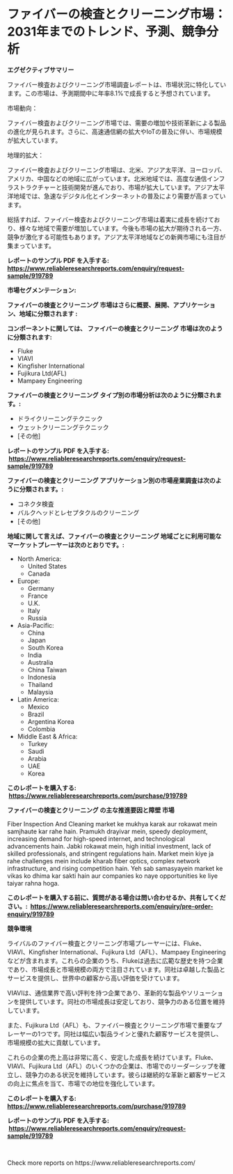 <p><h1>ファイバーの検査とクリーニング市場：2031年までのトレンド、予測、競争分析</h1></p><p><strong>エグゼクティブサマリー</strong></p>
<p><p>ファイバー検査およびクリーニング市場調査レポートは、市場状況に特化しています。この市場は、予測期間中に年率8.1%で成長すると予想されています。</p><p>市場動向：</p><p>ファイバー検査およびクリーニング市場では、需要の増加や技術革新による製品の進化が見られます。さらに、高速通信網の拡大やIoTの普及に伴い、市場規模が拡大しています。</p><p>地理的拡大：</p><p>ファイバー検査およびクリーニング市場は、北米、アジア太平洋、ヨーロッパ、アメリカ、中国などの地域に広がっています。北米地域では、高度な通信インフラストラクチャーと技術開発が進んでおり、市場が拡大しています。アジア太平洋地域では、急速なデジタル化とインターネットの普及により需要が高まっています。</p><p>総括すれば、ファイバー検査およびクリーニング市場は着実に成長を続けており、様々な地域で需要が増加しています。今後も市場の拡大が期待される一方、競争が激化する可能性もあります。アジア太平洋地域などの新興市場にも注目が集まっています。</p></p>
<p><strong>レポートのサンプル PDF を入手する: <a href="https://www.reliableresearchreports.com/enquiry/request-sample/919789">https://www.reliableresearchreports.com/enquiry/request-sample/919789</a></strong></p>
<p><strong>市場セグメンテーション:</strong></p>
<p><strong> ファイバーの検査とクリーニング 市場はさらに概要、展開、アプリケーション、地域に分類されます :</strong></p>
<p><strong>コンポーネントに関しては、 ファイバーの検査とクリーニング 市場は次のように分類されます: &nbsp;</strong></p>
<p><ul><li>Fluke</li><li>VIAVI</li><li>Kingfisher International</li><li>Fujikura Ltd(AFL)</li><li>Mampaey Engineering</li></ul></p>
<p><strong> ファイバーの検査とクリーニング タイプ別の市場分析は次のように分類されます。:</strong></p>
<p><ul><li>ドライクリーニングテクニック</li><li>ウェットクリーニングテクニック</li><li>[その他]</li></ul></p>
<p><strong>レポートのサンプル PDF を入手する: &nbsp;<a href="https://www.reliableresearchreports.com/enquiry/request-sample/919789">https://www.reliableresearchreports.com/enquiry/request-sample/919789</a></strong></p>
<p><strong> ファイバーの検査とクリーニング アプリケーション別の市場産業調査は次のように分類されます。:</strong></p>
<p><ul><li>コネクタ検査</li><li>バルクヘッドとレセプタクルのクリーニング</li><li>[その他]</li></ul></p>
<p><strong>地域に関して言えば、ファイバーの検査とクリーニング 地域ごとに利用可能なマーケットプレーヤーは次のとおりです。:</strong></p>
<p><ul>
    <li>
        North America:
        <ul>
            <li>United States</li>
            <li>Canada</li>
        </ul>
    </li>
    <li>
        Europe:
        <ul>
            <li>Germany</li>
            <li>France</li>
            <li>U.K.</li>
            <li>Italy</li>
            <li>Russia</li>
        </ul>
    </li>
    <li>
        Asia-Pacific:
        <ul>
            <li>China</li>
            <li>Japan</li>
            <li>South Korea</li>
            <li>India</li>
            <li>Australia</li>
            <li>China Taiwan</li>
            <li>Indonesia</li>
            <li>Thailand</li>
            <li>Malaysia</li>
        </ul>
    </li>
    <li>
        Latin America:
        <ul>
            <li>Mexico</li>
            <li>Brazil</li>
            <li>Argentina Korea</li>
            <li>Colombia</li>
        </ul>
    </li>
    <li>
        Middle East & Africa:
        <ul>
            <li>Turkey</li>
            <li>Saudi</li>
            <li>Arabia</li>
            <li>UAE</li>
            <li>Korea</li>
        </ul>
    </li>
    </ul></p>
<p><strong>このレポートを購入する: &nbsp;<a href="https://www.reliableresearchreports.com/purchase/919789">https://www.reliableresearchreports.com/purchase/919789</a></strong></p>
<p><strong>ファイバーの検査とクリーニング の主な推進要因と障壁 市場</strong></p>
<p><p>Fiber Inspection And Cleaning market ke mukhya karak aur rokawat mein samjhaute kar rahe hain. Pramukh drayivar mein, speedy deployment, increasing demand for high-speed internet, and technological advancements hain. Jabki rokawat mein, high initial investment, lack of skilled professionals, and stringent regulations hain. Market mein kiye ja rahe challenges mein include kharab fiber optics, complex network infrastructure, and rising competition hain. Yeh sab samasyayein market ke vikas ko dhima kar sakti hain aur companies ko naye opportunities ke liye taiyar rahna hoga.</p></p>
<p><strong>このレポートを購入する前に、質問がある場合は問い合わせるか、共有してください。:&nbsp; <a href="https://www.reliableresearchreports.com/enquiry/pre-order-enquiry/919789">https://www.reliableresearchreports.com/enquiry/pre-order-enquiry/919789</a></strong></p>
<p><strong>競争環境</strong></p>
<p><p>ライバルのファイバー検査とクリーニング市場プレーヤーには、Fluke、VIAVI、Kingfisher International、Fujikura Ltd（AFL）、Mampaey Engineeringなどが含まれます。これらの企業のうち、Flukeは過去に広範な歴史を持つ企業であり、市場成長と市場規模の両方で注目されています。同社は卓越した製品とサービスを提供し、世界中の顧客から高い評価を受けています。</p><p>VIAVIは、通信業界で高い評判を持つ企業であり、革新的な製品やソリューションを提供しています。同社の市場成長は安定しており、競争力のある位置を維持しています。</p><p>また、Fujikura Ltd（AFL）も、ファイバー検査とクリーニング市場で重要なプレーヤーの1つです。同社は幅広い製品ラインと優れた顧客サービスを提供し、市場規模の拡大に貢献しています。</p><p>これらの企業の売上高は非常に高く、安定した成長を続けています。Fluke、VIAVI、Fujikura Ltd（AFL）のいくつかの企業は、市場でのリーダーシップを確立し、競争力のある状況を維持しています。彼らは継続的な革新と顧客サービスの向上に焦点を当て、市場での地位を強化しています。</p></p>
<p><strong>このレポートを購入する: &nbsp; <a href="https://www.reliableresearchreports.com/purchase/919789">https://www.reliableresearchreports.com/purchase/919789</a></strong></p>
<p><strong>レポートのサンプル PDF を入手する: &nbsp;<a href="https://www.reliableresearchreports.com/enquiry/request-sample/919789">https://www.reliableresearchreports.com/enquiry/request-sample/919789</a></strong><strong></strong></p>
<p>&nbsp;</p>
<p>Check more reports on https://www.reliableresearchreports.com/</p>
